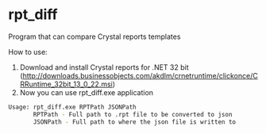 # rpt_diff
Program that can compare Crystal reports templates

How to use:
1. Download and install Crystal reports for .NET 32 bit (http://downloads.businessobjects.com/akdlm/crnetruntime/clickonce/CRRuntime_32bit_13_0_22.msi)
2. Now you can use rpt_diff.exe application 

```bash
Usage: rpt_diff.exe RPTPath JSONPath
       RPTPath - Full path to .rpt file to be converted to json
       JSONPath - Full path to where the json file is written to
```
